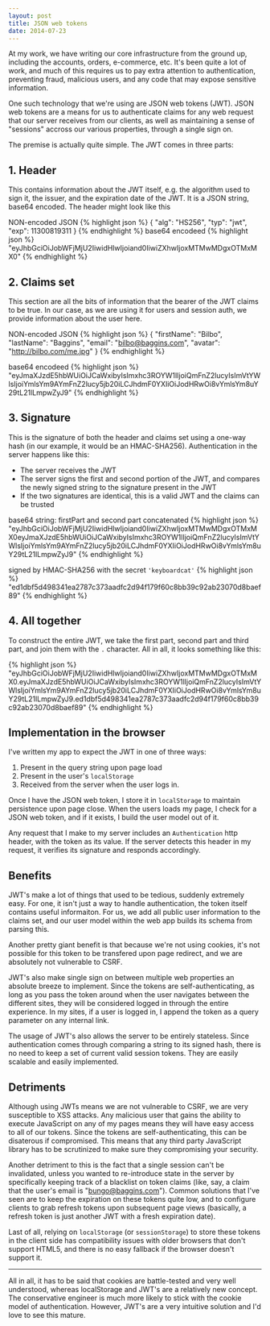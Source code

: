 ```yaml
---
layout: post
title: JSON web tokens
date: 2014-07-23
---
```


At my work, we have writing our core infrastructure from the ground up, including the accounts, orders, e-commerce, etc. It's been quite a lot of work, and much of this requires us to pay extra attention to authentication, preventing fraud, malicious users, and any code that may expose sensitive information.

One such technology that we're using are JSON web tokens (JWT). JSON web tokens are a means for us to authenticate claims for any web request that our server receives from our clients, as well as maintaining a sense of "sessions" accross our various properties, through a single sign on. 

The premise is actually quite simple. The JWT comes in three parts:

## 1. Header

This contains information about the JWT itself, e.g. the algorithm used to sign it, the issuer, and the expiration date of the JWT. It is a JSON string, base64 encoded. The header might look like this

NON-encoded JSON
{% highlight json %}
{
  "alg": "HS256",
  "typ": "jwt",
  "exp": 11300819311
}
{% endhighlight %}
base64 encodeed
{% highlight json %}
"eyJhbGciOiJobWFjMjU2IiwidHlwIjoiand0IiwiZXhwIjoxMTMwMDgxOTMxMX0"
{% endhighlight %}

## 2. Claims set

This section are all the bits of information that the bearer of the JWT claims to be true. In our case, as we are using it for users and session auth, we provide information about the user here.

NON-encoded JSON
{% highlight json %}
{
  "firstName": "Bilbo",
  "lastName": "Baggins",
  "email": "bilbo@baggins.com",
  "avatar": "http://bilbo.com/me.jpg"
}
{% endhighlight %}

base64 encodeed
{% highlight json %}
"eyJmaXJzdE5hbWUiOiJCaWxibyIsImxhc3ROYW1lIjoiQmFnZ2lucyIsImVtYWlsIjoiYmlsYm9AYmFnZ2lucy5jb20iLCJhdmF0YXIiOiJodHRwOi8vYmlsYm8uY29tL21lLmpwZyJ9"
{% endhighlight %}

## 3. Signature

This is the signature of both the header and claims set using a one-way hash (in our example, it would be an HMAC-SHA256). Authentication in the server happens like this:

* The server receives the JWT
* The server signs the first and second portion of the JWT, and compares the newly signed string to the signature present in the JWT
* If the two signatures are identical, this is a valid JWT and the claims can be trusted

base64 string: firstPart and second part concatenated
{% highlight json %}
"eyJhbGciOiJobWFjMjU2IiwidHlwIjoiand0IiwiZXhwIjoxMTMwMDgxOTMxMX0eyJmaXJzdE5hbWUiOiJCaWxibyIsImxhc3ROYW1lIjoiQmFnZ2lucyIsImVtYWlsIjoiYmlsYm9AYmFnZ2lucy5jb20iLCJhdmF0YXIiOiJodHRwOi8vYmlsYm8uY29tL21lLmpwZyJ9"
{% endhighlight %}

signed by HMAC-SHA256 with the secret `'keyboardcat'`
{% highlight json %}
"ed1dbf5d498341ea2787c373aadfc2d94f179f60c8bb39c92ab23070d8baef89"
{% endhighlight %}

## 4. All together

To construct the entire JWT, we take the first part, second part and third part, and join them with the `.` character. All in all, it looks something like this:

{% highlight json %}
"eyJhbGciOiJobWFjMjU2IiwidHlwIjoiand0IiwiZXhwIjoxMTMwMDgxOTMxMX0.eyJmaXJzdE5hbWUiOiJCaWxibyIsImxhc3ROYW1lIjoiQmFnZ2lucyIsImVtYWlsIjoiYmlsYm9AYmFnZ2lucy5jb20iLCJhdmF0YXIiOiJodHRwOi8vYmlsYm8uY29tL21lLmpwZyJ9.ed1dbf5d498341ea2787c373aadfc2d94f179f60c8bb39c92ab23070d8baef89"
{% endhighlight %}

## Implementation in the browser

I've written my app to expect the JWT in one of three ways:

1. Present in the query string upon page load
2. Present in the user's `localStorage`
3. Received from the server when the user logs in.

Once I have the JSON web token, I store it in `localStorage` to maintain persistence upon page close. When the users loads my page, I check for a JSON web token, and if it exists, I build the user model out of it.

Any request that I make to my server includes an `Authentication` http header, with the token as its value. If the server detects this header in my request, it verifies its signature and responds accordingly.

## Benefits

JWT's make a lot of things that used to be tedious, suddenly extremely easy. For one, it isn't just a way to handle authentication, the token itself contains useful informaiton. For us, we add all public user information to the claims set, and our user model within the web app builds its schema from parsing this.

Another pretty giant benefit is that because we're not using cookies, it's not possible for this token to be transfered upon page redirect, and we are absolutely not vulnerable to CSRF.

JWT's also make single sign on between multiple web properties an absolute breeze to implement. Since the tokens are self-authenticating, as long as you pass the token around when the user navigates between the different sites, they will be considered logged in through the entire experience. In my sites, if a user is logged in, I append the token as a query parameter on any internal link.

The usage of JWT's also allows the server to be entirely stateless. Since authentication comes through comparing a string to its signed hash, there is no need to keep a set of current valid session tokens. They are easily scalable and easily implemented.

## Detriments

Although using JWTs means we are not vulnerable to CSRF, we are very susceptible to XSS attacks. Any malicious user that gains the ability to execute JavaScript on any of my pages means they will have easy access to all of our tokens. Since the tokens are self-authenticating, this can be disaterous if compromised. This means that any third party JavaScript library has to be scrutinized to make sure they compromising your security.

Another detriment to this is the fact that a single session can't be invalidated, unless you wanted to re-introduce state in the server by specifically keeping track of a blacklist on token claims (like, say, a claim that the user's email is "bungo@baggins.com"). Common solutions that I've seen are to keep the expiration on these tokens quite low, and to configure clients to grab refresh tokens upon subsequent page views (basically, a refresh token is just another JWT with a fresh expiration date).

Last of all, relying on `localStorage` (or `sessionStorage`) to store these tokens in the client side has compatibility issues with older browsers that don't support HTML5, and there is no easy fallback if the browser doesn't support it.

---

All in all, it has to be said that cookies are battle-tested and very well understood, whereas localStorage and JWT's are a relatively new concept. The conservative engineer is much more likely to stick with the cookie model of authentication. However, JWT's are a very intuitive solution and I'd love to see this mature.